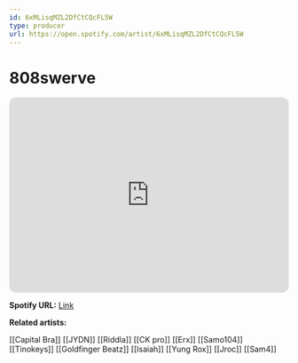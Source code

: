 ```yaml
---
id: 6xMLisqMZL2DfCtCQcFL5W
type: producer
url: https://open.spotify.com/artist/6xMLisqMZL2DfCtCQcFL5W
---
```

# 808swerve

<iframe style="border-radius:12px" src="https://open.spotify.com/embed/artist/6xMLisqMZL2DfCtCQcFL5W" width="100%" height="352" frameBorder="0" allowfullscreen="" allow="autoplay; clipboard-write; encrypted-media; fullscreen; picture-in-picture" loading="lazy"></iframe>

**Spotify URL:** [Link](https://open.spotify.com/artist/6xMLisqMZL2DfCtCQcFL5W)

**Related artists:**

[[Capital Bra]]
[[JYDN]]
[[Riddla]]
[[CK pro]]
[[Erx]]
[[Samo104]]
[[Tinokeys]]
[[Goldfinger Beatz]]
[[Isaiah]]
[[Yung Rox]]
[[Jroc]]
[[Sam4]]
